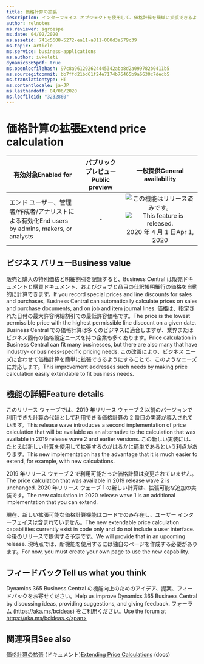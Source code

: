 ```yaml
---
title: 価格計算の拡張
description: インターフェイス オブジェクトを使用して、価格計算を簡単に拡張できるようになりました。
author: relnotes
ms.reviewer: sgroespe
ms.date: 04/02/2020
ms.assetid: 741c5608-5272-ea11-a811-000d3a579c39
ms.topic: article
ms.service: business-applications
ms.author: ivkoleti
dynamics365pdf: true
ms.openlocfilehash: 97c8a961292624445342abb8d2a099782b0411b5
ms.sourcegitcommit: bb7ffd21bd61f24e7174b76465b9a6630c7decb5
ms.translationtype: HT
ms.contentlocale: ja-JP
ms.lasthandoff: 04/06/2020
ms.locfileid: "3232860"
---
```

# <a name="extend-price-calculation"></a><span data-ttu-id="53809-103">価格計算の拡張</span><span class="sxs-lookup"><span data-stu-id="53809-103">Extend price calculation</span></span>


| <span data-ttu-id="53809-104">有効対象</span><span class="sxs-lookup"><span data-stu-id="53809-104">Enabled for</span></span>    |  <span data-ttu-id="53809-105">パブリック プレビュー</span><span class="sxs-lookup"><span data-stu-id="53809-105">Public preview</span></span> | <span data-ttu-id="53809-106">一般提供</span><span class="sxs-lookup"><span data-stu-id="53809-106">General availability</span></span> | 
| ---------- | :----------: |:----------: |
|<span data-ttu-id="53809-107">エンド ユーザー、管理者/作成者/アナリストによる有効化</span><span class="sxs-lookup"><span data-stu-id="53809-107">End users by admins, makers, or analysts</span></span>|-| <span data-ttu-id="53809-108">![この機能はリリース済みです。](/dynamics365-release-plan/media/green-checkmark.png "この機能はリリース済みです。")</span><span class="sxs-lookup"><span data-stu-id="53809-108">![This feature is released.](/dynamics365-release-plan/media/green-checkmark.png "This feature is released.")</span></span> <span data-ttu-id="53809-109">2020 年 4 月 1 日</span><span class="sxs-lookup"><span data-stu-id="53809-109">Apr 1, 2020</span></span>|


## <a name="business-value"></a><span data-ttu-id="53809-110">ビジネス バリュー</span><span class="sxs-lookup"><span data-stu-id="53809-110">Business value</span></span>
<!-- bv start -->
<span data-ttu-id="53809-111">販売と購入の特別価格と明細割引を記録すると、Business Central は販売ドキュメントと購買ドキュメント、およびジョブと品目の仕訳帳明細行の価格を自動的に計算できます。</span><span class="sxs-lookup"><span data-stu-id="53809-111">If you record special prices and line discounts for sales and purchases, Business Central can automatically calculate prices on sales and purchase documents, and on job and item journal lines.</span></span> <span data-ttu-id="53809-112">価格は、指定された日付の最大許容明細割引での最低許容価格です。</span><span class="sxs-lookup"><span data-stu-id="53809-112">The price is the lowest permissible price with the highest permissible line discount on a given date.</span></span> <span data-ttu-id="53809-113">Business Central での価格計算は多くのビジネスに適合しますが、業界またはビジネス固有の価格設定ニーズを持つ企業も多くあります。</span><span class="sxs-lookup"><span data-stu-id="53809-113">Price calculation in Business Central can fit many businesses, but there are also many that have industry- or business-specific pricing needs.</span></span> <span data-ttu-id="53809-114">この改善により、ビジネス ニーズに合わせて価格計算を簡単に拡張できるようにすることで、このようなニーズに対応します。</span><span class="sxs-lookup"><span data-stu-id="53809-114">This improvement addresses such needs by making price calculation easily extendable to fit business needs.</span></span> 
<!-- bv end -->



## <a name="feature-details"></a><span data-ttu-id="53809-115">機能の詳細</span><span class="sxs-lookup"><span data-stu-id="53809-115">Feature details</span></span>
<!--feature detail start -->
<span data-ttu-id="53809-116">このリリース ウェーブでは、2019 年リリース ウェーブ 2 以前のバージョンで利用できた計算の代替として利用できる価格計算の 2 番目の実装が導入されています。</span><span class="sxs-lookup"><span data-stu-id="53809-116">This release wave introduces a second implementation of price calculation that will be available as an alternative to the calculation that was available in 2019 release wave 2 and earlier versions.</span></span> <span data-ttu-id="53809-117">この新しい実装には、たとえば新しい計算を使用して拡張するのがはるかに簡単であるという利点があります。</span><span class="sxs-lookup"><span data-stu-id="53809-117">This new implementation has the advantage that it is much easier to extend, for example, with new calculations.</span></span>

<span data-ttu-id="53809-118">2019 年リリース ウェーブ 2 で利用可能だった価格計算は変更されていません。</span><span class="sxs-lookup"><span data-stu-id="53809-118">The price calculation that was available in 2019 release wave 2 is unchanged.</span></span> <span data-ttu-id="53809-119">2020 年リリース ウェーブ 1 の新しい計算は、拡張可能な追加の実装です。</span><span class="sxs-lookup"><span data-stu-id="53809-119">The new calculation in 2020 release wave 1 is an additional implementation that you can extend.</span></span>

<span data-ttu-id="53809-120">現在、新しい拡張可能な価格計算機能はコードでのみ存在し、ユーザー インターフェイスは含まれていません。</span><span class="sxs-lookup"><span data-stu-id="53809-120">The new extendable price calculation capabilities currently exist in code only and do not include a user interface.</span></span> <span data-ttu-id="53809-121">今後のリリースで提供する予定です。</span><span class="sxs-lookup"><span data-stu-id="53809-121">We will provide that in an upcoming release.</span></span> <span data-ttu-id="53809-122">現時点では、新機能を使用するには独自のページを作成する必要があります。</span><span class="sxs-lookup"><span data-stu-id="53809-122">For now, you must create your own page to use the new capability.</span></span>
<!--feature detail end -->






## <a name="tell-us-what-you-think"></a><span data-ttu-id="53809-123">フィードバック</span><span class="sxs-lookup"><span data-stu-id="53809-123">Tell us what you think</span></span>
<span data-ttu-id="53809-124">Dynamics 365 Business Central の機能向上のためのアイデア、提案、フィードバックをお寄せください。</span><span class="sxs-lookup"><span data-stu-id="53809-124">Help us improve Dynamics 365 Business Central by discussing ideas, providing suggestions, and giving feedback.</span></span> <span data-ttu-id="53809-125">フォーラム (https://aka.ms/bcideas) をご利用ください。</span><span class="sxs-lookup"><span data-stu-id="53809-125">Use the forum at https://aka.ms/bcideas.</span></span>




## <a name="see-also"></a><span data-ttu-id="53809-126">関連項目</span><span class="sxs-lookup"><span data-stu-id="53809-126">See also</span></span>


<!--docs start-->
<span data-ttu-id="53809-127">[価格計算の拡張](https://docs.microsoft.com/dynamics365/business-central/dev-itpro/developer/devenv-extending-best-price-calculations) (ドキュメント)</span><span class="sxs-lookup"><span data-stu-id="53809-127">[Extending Price Calculations](https://docs.microsoft.com/dynamics365/business-central/dev-itpro/developer/devenv-extending-best-price-calculations) (docs)</span></span>
<!--docs end-->

